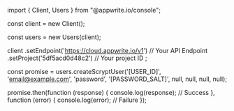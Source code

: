 import { Client, Users } from "@appwrite.io/console";

const client = new Client();

const users = new Users(client);

client
    .setEndpoint('https://cloud.appwrite.io/v1') // Your API Endpoint
    .setProject('5df5acd0d48c2') // Your project ID
;

const promise = users.createScryptUser('[USER_ID]', 'email@example.com', 'password', '[PASSWORD_SALT]', null, null, null, null);

promise.then(function (response) {
    console.log(response); // Success
}, function (error) {
    console.log(error); // Failure
});